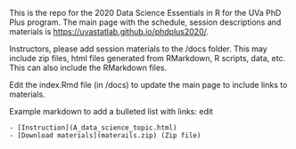 This is the repo for the 2020 Data Science Essentials in R for the UVa PhD Plus program. The main page with the schedule, session descriptions and materials is https://uvastatlab.github.io/phdplus2020/.

Instructors, please add session materials to the /docs folder. This may include zip files, html files generated from RMarkdown, R scripts, data, etc. This can also include the RMarkdown files.

Edit the index.Rmd file (in /docs) to update the main page to include links to materials. 

Example markdown to add a bulleted list with links:
edit
```
- [Instruction](A_data_science_topic.html) 
- [Download materials](materails.zip) (Zip file)
```
